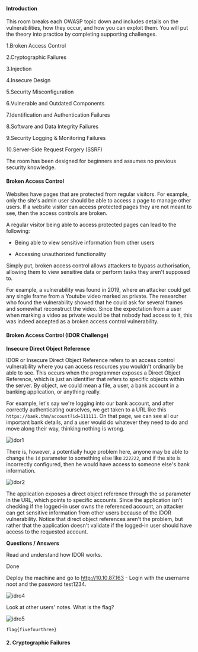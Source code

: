 <h4>Introduction</h4>

This room breaks each OWASP topic down and includes details on the vulnerabilities, how they occur, and how you can exploit them. You will put the theory into practice by completing supporting challenges.

1.Broken Access Control

2.Cryptographic Failures

3.Injection

4.Insecure Design

5.Security Misconfiguration

6.Vulnerable and Outdated Components

7.Identification and Authentication Failures

8.Software and Data Integrity Failures

9.Security Logging & Monitoring Failures

10.Server-Side Request Forgery (SSRF)

The room has been designed for beginners and assumes no previous security knowledge.

<h4>Broken Access Control</h4>

Websites have pages that are protected from regular visitors. For example, only the site's admin user should be able to access a page to manage other users. If a website visitor can access protected pages they are not meant to see, then the access controls are broken.

A regular visitor being able to access protected pages can lead to the following:

- Being able to view sensitive information from other users

- Accessing unauthorized functionality

Simply put, broken access control allows attackers to bypass authorisation, allowing them to view sensitive data or perform tasks they aren't supposed to.

For example, a vulnerability was found in 2019, where an attacker could get any single frame from a Youtube video marked as private. The researcher who found the vulnerability showed that he could ask for several frames and somewhat reconstruct the video. Since the expectation from a user when marking a video as private would be that nobody had access to it, this was indeed accepted as a broken access control vulnerability.

<h4>Broken Access Control (IDOR Challenge)</h4>

**Insecure Direct Object Reference**

IDOR or Insecure Direct Object Reference refers to an access control vulnerability where you can access resources you wouldn't ordinarily be able to see. This occurs when the programmer exposes a Direct Object Reference, which is just an identifier that refers to specific objects within the server. By object, we could mean a file, a user, a bank account in a banking application, or anything really.

For example, let's say we're logging into our bank account, and after correctly authenticating ourselves, we get taken to a URL like this ```https://bank.thm/account?id=111111```. On that page, we can see all our important bank details, and a user would do whatever they need to do and move along their way, thinking nothing is wrong.

![idor1](https://github.com/schoto/THM-Web-Hacking-Fundamentals/assets/69323411/f8301989-b0c9-47fd-a400-00d0a6c5ad8b)

There is, however, a potentially huge problem here, anyone may be able to change the ```id``` parameter to something else like ```222222```, and if the site is incorrectly configured, then he would have access to someone else's bank information.

![idor2](https://github.com/schoto/THM-Web-Hacking-Fundamentals/assets/69323411/26bbd8ac-6eac-470d-add0-571e9df0a80d)

The application exposes a direct object reference through the ```id``` parameter in the URL, which points to specific accounts. Since the application isn't checking if the logged-in user owns the referenced account, an attacker can get sensitive information from other users because of the IDOR vulnerability. Notice that direct object references aren't the problem, but rather that the application doesn't validate if the logged-in user should have access to the requested account.

**Questions / Answers**

Read and understand how IDOR works.

Done

Deploy the machine and go to http://10.10.87.163 - Login with the username noot and the password test1234.

![idro4](https://github.com/schoto/THM-Web-Hacking-Fundamentals/assets/69323411/16004b29-44b3-47c5-81ce-79c0e5af227f)

Look at other users' notes. What is the flag?

![idro5](https://github.com/schoto/THM-Web-Hacking-Fundamentals/assets/69323411/6f2555bf-1ac1-4b01-b325-f125205b91f6)

```flag{fivefourthree}```

<h4> 2. Cryptographic Failures</h4>

